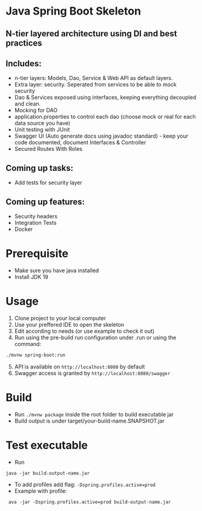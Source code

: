 # Java Spring Boot Skeleton
## N-tier layered architecture using DI and best practices

## Includes:
- n-tier layers: Models, Dao, Service & Web API as default layers.
- Extra layer: security. Seperated from services to be able to mock security
- Dao & Services exposed using interfaces, keeping everything decoupled and clean.
- Mocking for DAO
- application.properties to control each dao (choose mock or real for each data source you have)
- Unit testing with JUnit
- Swagger UI (Auto generate docs using javadoc standard) - keep your code documented, document Interfaces & Controller
- Secured Routes With Roles

## Coming up tasks:
- Add tests for security layer
## Coming up features:
- Security headers
- Integration Tests
- Docker

# Prerequisite
- Make sure you have java installed
- Install JDK 19

# Usage
1. Clone project to your local computer
2. Use your preffered IDE to open the skeleton
3. Edit according to needs (or use example to check it out)
4. Run using the pre-build run configuration under .run or using the command:
```bash
./mvnw spring-boot:run
```

5. API is available on `http://localhost:8080` by default
6. Swagger access is granted by `http://localhost:8080/swagger`

# Build
* Run `./mvnw package` inside the root folder to build executable jar
* Build output is under target/your-build-name.SNAPSHOT.jar
# Test executable
* Run 
```
java -jar build-output-name.jar
``` 
* To add profiles add flag: `-Dspring.profiles.active=prod`
* Example with profile: 
```
 ava -jar -Dspring.profiles.active=prod build-output-name.jar
